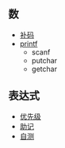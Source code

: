 ## 数

- [补码](https://zh.wikipedia.org/wiki/%E4%BA%8C%E8%A3%9C%E6%95%B8)
- [printf](https://zh.cppreference.com/w/c/io/fprintf)
    - scanf
    - putchar
    - getchar

## 表达式

- [优先级](https://zh.cppreference.com/w/c/language/operator_precedence)
- [助记](https://wenku.baidu.com/view/bcac7edfa58da0116c17498c)
- [自测](https://wenku.baidu.com/view/d9bbfa22a8114431b90dd8f5.html)
